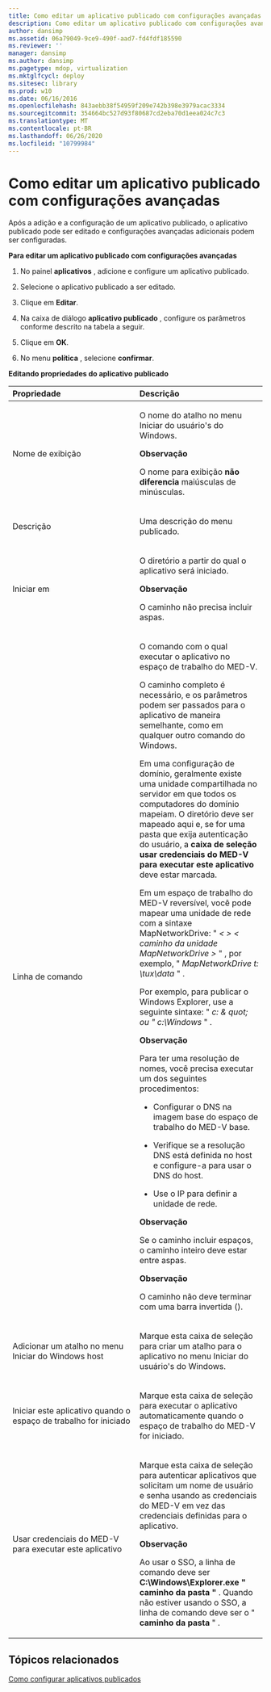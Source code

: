 ```yaml
---
title: Como editar um aplicativo publicado com configurações avançadas
description: Como editar um aplicativo publicado com configurações avançadas
author: dansimp
ms.assetid: 06a79049-9ce9-490f-aad7-fd4fdf185590
ms.reviewer: ''
manager: dansimp
ms.author: dansimp
ms.pagetype: mdop, virtualization
ms.mktglfcycl: deploy
ms.sitesec: library
ms.prod: w10
ms.date: 06/16/2016
ms.openlocfilehash: 843aebb38f54959f209e742b398e3979acac3334
ms.sourcegitcommit: 354664bc527d93f80687cd2eba70d1eea024c7c3
ms.translationtype: MT
ms.contentlocale: pt-BR
ms.lasthandoff: 06/26/2020
ms.locfileid: "10799984"
---
```

# Como editar um aplicativo publicado com configurações avançadas


Após a adição e a configuração de um aplicativo publicado, o aplicativo publicado pode ser editado e configurações avançadas adicionais podem ser configuradas.

**Para editar um aplicativo publicado com configurações avançadas**

1.  No painel **aplicativos** , adicione e configure um aplicativo publicado.

2.  Selecione o aplicativo publicado a ser editado.

3.  Clique em **Editar**.

4.  Na caixa de diálogo **aplicativo publicado** , configure os parâmetros conforme descrito na tabela a seguir.

5.  Clique em **OK**.

6.  No menu **política** , selecione **confirmar**.

**Editando propriedades do aplicativo publicado**

<table>
<colgroup>
<col width="50%" />
<col width="50%" />
</colgroup>
<thead>
<tr class="header">
<th align="left">Propriedade</th>
<th align="left">Descrição</th>
</tr>
</thead>
<tbody>
<tr class="odd">
<td align="left"><p>Nome de exibição</p></td>
<td align="left"><p>O nome do atalho no menu Iniciar do usuário&#39;s do Windows.</p>
<div class="alert">
<strong>Observação</strong><br/><p>O nome para exibição <strong> não diferencia </strong> maiúsculas de minúsculas.</p>
</div>
<div>

</div></td>
</tr>
<tr class="even">
<td align="left"><p>Descrição</p></td>
<td align="left"><p>Uma descrição do menu publicado.</p></td>
</tr>
<tr class="odd">
<td align="left"><p>Iniciar em</p></td>
<td align="left"><p>O diretório a partir do qual o aplicativo será iniciado.</p>
<div class="alert">
<strong>Observação</strong><br/><p>O caminho não precisa incluir aspas.</p>
</div>
<div>

</div></td>
</tr>
<tr class="even">
<td align="left"><p>Linha de comando</p></td>
<td align="left"><p>O comando com o qual executar o aplicativo no espaço de trabalho do MED-V.</p>
<p>O caminho completo é necessário, e os parâmetros podem ser passados para o aplicativo de maneira semelhante, como em qualquer outro comando do Windows.</p>
<p>Em uma configuração de domínio, geralmente existe uma unidade compartilhada no servidor em que todos os computadores do domínio mapeiam. O diretório deve ser mapeado aqui e, se for uma pasta que exija autenticação do usuário, a <strong> caixa de seleção usar credenciais do MED-V para executar este aplicativo </strong> deve estar marcada.</p>
<p>Em um espaço de trabalho do MED-V reversível, você pode mapear uma unidade de rede com a sintaxe MapNetworkDrive: &quot; <em> &lt; &gt; &lt; caminho da unidade MapNetworkDrive &gt; </em> &quot; , por exemplo, &quot; <em> MapNetworkDrive t: \tux\data </em> &quot; .</p>
<p>Por exemplo, para publicar o Windows Explorer, use a seguinte sintaxe: &quot; <em> c: &amp; quot; ou &quot; c:\Windows </em> &quot; .</p>
<div class="alert">
<strong>Observação</strong><br/><p>Para ter uma resolução de nomes, você precisa executar um dos seguintes procedimentos:</p>
</div>
<div>

</div>
<ul>
<li><p>Configurar o DNS na imagem base do espaço de trabalho do MED-V base.</p></li>
<li><p>Verifique se a resolução DNS está definida no host e configure-a para usar o DNS do host.</p></li>
<li><p>Use o IP para definir a unidade de rede.</p></li>
</ul>
<div class="alert">
<strong>Observação</strong><br/><p>Se o caminho incluir espaços, o caminho inteiro deve estar entre aspas.</p>
</div>
<div>

</div>
<div class="alert">
<strong>Observação</strong><br/><p>O caminho não deve terminar com uma barra invertida ().</p>
</div>
<div>

</div></td>
</tr>
<tr class="odd">
<td align="left"><p>Adicionar um atalho no menu Iniciar do Windows host</p></td>
<td align="left"><p>Marque esta caixa de seleção para criar um atalho para o aplicativo no menu Iniciar do usuário&#39;s do Windows.</p></td>
</tr>
<tr class="even">
<td align="left"><p>Iniciar este aplicativo quando o espaço de trabalho for iniciado</p></td>
<td align="left"><p>Marque esta caixa de seleção para executar o aplicativo automaticamente quando o espaço de trabalho do MED-V for iniciado.</p></td>
</tr>
<tr class="odd">
<td align="left"><p>Usar credenciais do MED-V para executar este aplicativo</p></td>
<td align="left"><p>Marque esta caixa de seleção para autenticar aplicativos que solicitam um nome de usuário e senha usando as credenciais do MED-V em vez das credenciais definidas para o aplicativo.</p>
<div class="alert">
<strong>Observação</strong><br/><p>Ao usar o SSO, a linha de comando deve ser <strong>C:\Windows\Explorer.exe &quot; caminho da pasta &quot; </strong> . Quando não estiver usando o SSO, a linha de comando deve ser o &quot; <strong> caminho da pasta </strong> &quot; .</p>
</div>
<div>

</div></td>
</tr>
</tbody>
</table>



## Tópicos relacionados


[Como configurar aplicativos publicados](how-to-configure-published-applicationsmedvv2.md)










